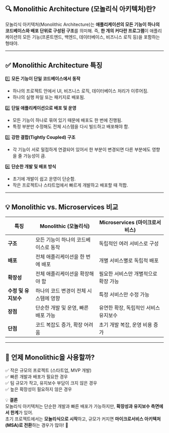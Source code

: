 ## **🔍 Monolithic Architecture (모놀리식 아키텍처)란?**
모놀리식 아키텍처(Monolithic Architecture)는 **애플리케이션의 모든 기능이 하나의 코드베이스와 배포 단위로 구성된 구조**를 의미해. 즉, **한 개의 커다란 프로그램**이 애플리케이션의 모든 기능(프론트엔드, 백엔드, 데이터베이스, 비즈니스 로직 등)을 포함하는 형태야.

---

## **✅ Monolithic Architecture 특징**
1️⃣ **모든 기능이 단일 코드베이스에서 동작**
- 하나의 프로젝트 안에서 UI, 비즈니스 로직, 데이터베이스 처리가 이루어짐.
- 하나의 실행 파일 또는 패키지로 배포됨.

2️⃣ **단일 애플리케이션으로 배포 및 운영**
- 모든 기능이 하나로 묶여 있기 때문에 배포도 한 번에 진행됨.
- 특정 부분만 수정해도 전체 시스템을 다시 빌드하고 배포해야 함.

3️⃣ **강한 결합(Tightly Coupled) 구조**
- 각 기능이 서로 밀접하게 연결되어 있어서 한 부분이 변경되면 다른 부분에도 영향을 줄 가능성이 큼.

4️⃣ **단순한 개발 및 배포 방식**
- 초기에 개발이 쉽고 운영이 단순함.
- 작은 프로젝트나 스타트업에서 빠르게 개발하고 배포할 때 적합.

---

## **💡 Monolithic vs. Microservices 비교**

| **특징** | **Monolithic (모놀리식)** | **Microservices (마이크로서비스)** |
|----------------|----------------------------|----------------------------|
| **구조** | 모든 기능이 하나의 코드베이스로 동작 | 독립적인 여러 서비스로 구성 |
| **배포** | 전체 애플리케이션을 한 번에 배포 | 개별 서비스별로 독립적 배포 |
| **확장성** | 전체 애플리케이션을 확장해야 함 | 필요한 서비스만 개별적으로 확장 가능 |
| **수정 및 유지보수** | 하나의 코드 변경이 전체 시스템에 영향 | 특정 서비스만 수정 가능 |
| **장점** | 단순한 개발 및 운영, 빠른 배포 가능 | 유연한 확장, 독립적인 서비스 유지보수 |
| **단점** | 코드 복잡도 증가, 확장 어려움 | 초기 개발 복잡, 운영 비용 증가 |

---

## **🎯 언제 Monolithic을 사용할까?**
✅ 작은 규모의 프로젝트 (스타트업, MVP 개발)  
✅ 빠른 개발과 배포가 필요한 경우  
✅ 팀 규모가 작고, 유지보수 부담이 크지 않은 경우  
✅ 높은 확장성이 필요하지 않은 경우

💡 **결론**  
모놀리식 아키텍처는 단순한 개발과 빠른 배포가 가능하지만, **확장성과 유지보수 측면에서 한계**가 있어.  
초기 프로젝트에서는 **모놀리식으로 시작**하고, 규모가 커지면 **마이크로서비스 아키텍처(MSA)로 전환**하는 경우가 많아! 🚀